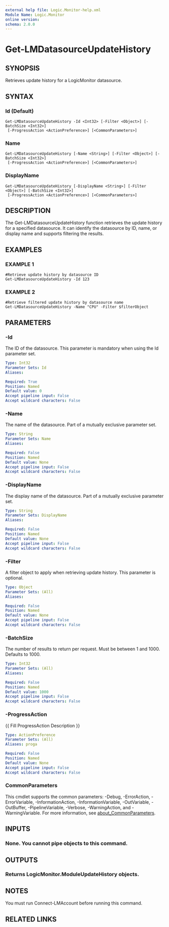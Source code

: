 ```yaml
---
external help file: Logic.Monitor-help.xml
Module Name: Logic.Monitor
online version:
schema: 2.0.0
---
```


# Get-LMDatasourceUpdateHistory

## SYNOPSIS
Retrieves update history for a LogicMonitor datasource.

## SYNTAX

### Id (Default)
```
Get-LMDatasourceUpdateHistory -Id <Int32> [-Filter <Object>] [-BatchSize <Int32>]
 [-ProgressAction <ActionPreference>] [<CommonParameters>]
```

### Name
```
Get-LMDatasourceUpdateHistory [-Name <String>] [-Filter <Object>] [-BatchSize <Int32>]
 [-ProgressAction <ActionPreference>] [<CommonParameters>]
```

### DisplayName
```
Get-LMDatasourceUpdateHistory [-DisplayName <String>] [-Filter <Object>] [-BatchSize <Int32>]
 [-ProgressAction <ActionPreference>] [<CommonParameters>]
```

## DESCRIPTION
The Get-LMDatasourceUpdateHistory function retrieves the update history for a specified datasource.
It can identify the datasource by ID, name, or display name and supports filtering the results.

## EXAMPLES

### EXAMPLE 1
```
#Retrieve update history by datasource ID
Get-LMDatasourceUpdateHistory -Id 123
```

### EXAMPLE 2
```
#Retrieve filtered update history by datasource name
Get-LMDatasourceUpdateHistory -Name "CPU" -Filter $filterObject
```

## PARAMETERS

### -Id
The ID of the datasource.
This parameter is mandatory when using the Id parameter set.

```yaml
Type: Int32
Parameter Sets: Id
Aliases:

Required: True
Position: Named
Default value: 0
Accept pipeline input: False
Accept wildcard characters: False
```

### -Name
The name of the datasource.
Part of a mutually exclusive parameter set.

```yaml
Type: String
Parameter Sets: Name
Aliases:

Required: False
Position: Named
Default value: None
Accept pipeline input: False
Accept wildcard characters: False
```

### -DisplayName
The display name of the datasource.
Part of a mutually exclusive parameter set.

```yaml
Type: String
Parameter Sets: DisplayName
Aliases:

Required: False
Position: Named
Default value: None
Accept pipeline input: False
Accept wildcard characters: False
```

### -Filter
A filter object to apply when retrieving update history.
This parameter is optional.

```yaml
Type: Object
Parameter Sets: (All)
Aliases:

Required: False
Position: Named
Default value: None
Accept pipeline input: False
Accept wildcard characters: False
```

### -BatchSize
The number of results to return per request.
Must be between 1 and 1000.
Defaults to 1000.

```yaml
Type: Int32
Parameter Sets: (All)
Aliases:

Required: False
Position: Named
Default value: 1000
Accept pipeline input: False
Accept wildcard characters: False
```

### -ProgressAction
{{ Fill ProgressAction Description }}

```yaml
Type: ActionPreference
Parameter Sets: (All)
Aliases: proga

Required: False
Position: Named
Default value: None
Accept pipeline input: False
Accept wildcard characters: False
```

### CommonParameters
This cmdlet supports the common parameters: -Debug, -ErrorAction, -ErrorVariable, -InformationAction, -InformationVariable, -OutVariable, -OutBuffer, -PipelineVariable, -Verbose, -WarningAction, and -WarningVariable. For more information, see [about_CommonParameters](http://go.microsoft.com/fwlink/?LinkID=113216).

## INPUTS

### None. You cannot pipe objects to this command.
## OUTPUTS

### Returns LogicMonitor.ModuleUpdateHistory objects.
## NOTES
You must run Connect-LMAccount before running this command.

## RELATED LINKS
